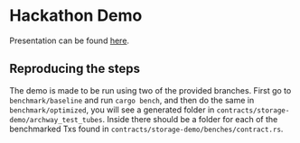 # Hackathon Demo

Presentation can be found [here](https://docs.google.com/presentation/d/1uwfQB8kO6FlQfWWSUeZdmczm5xvEwgXzxVlJauwDZqo/edit?usp=sharing).

## Reproducing the steps
The demo is made to be run using two of the provided branches.
First go to `benchmark/baseline` and run `cargo bench`, and then do the same in `benchmark/optimized`, you will see a generated folder in `contracts/storage-demo/archway_test_tubes`.
Inside there should be a folder for each of the benchmarked Txs found in `contracts/storage-demo/benches/contract.rs`.
